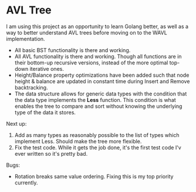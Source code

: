 # AVL Tree

I am using this project as an opportunity to learn Golang better, as well as a way to better understand AVL trees before moving on to the WAVL implementation.

* All basic BST functionality is there and working. 
* All AVL functionality is there and working. Though all functions are in their bottom-up recursive versions, instead of the more optimal top-down iterative ones.
* Height/Balance property optimizations have been added such that node height & balance are updated in constant time during Insert and Remove backtracking.
* The data structure allows for generic data types with the condition that the data type implements the **Less** function. This condition is what enables the tree to compare and sort without knowing the underlying type of the data it stores.

Next up:
1. Add as many types as reasonably possible to the list of types which implement Less. Should make the tree more flexible.
2. Fix the test code. While it gets the job done, it's the first test code I'v ever written so it's pretty bad.

Bugs:
* Rotation breaks same value ordering. Fixing this is my top priority currently.
